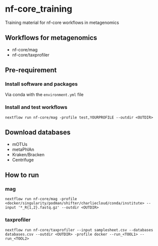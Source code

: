 # nf-core_training
Training material for nf-core workflows in metagenomics

## Workflows for metagenomics
- nf-core/mag
- nf-core/taxprofiler

## Pre-requirement
### Install software and packages 
Via conda with the `environment.yml` file

### Install and test workflows
```
nextflow run nf-core/mag -profile test,YOURPROFILE --outdir <OUTDIR>
```

## Download databases
- mOTUs
- metaPhlAn
- Kraken/Bracken
- Centrifuge

## How to run
### mag
```
nextflow run nf-core/mag -profile <docker/singularity/podman/shifter/charliecloud/conda/institute> --input '*_R{1,2}.fastq.gz' --outdir <OUTDIR>
```

### taxprofiler
```
nextflow run nf-core/taxprofiler --input samplesheet.csv --databases databases.csv --outdir <OUTDIR> -profile docker --run_<TOOL1> --run_<TOOL2>
```
